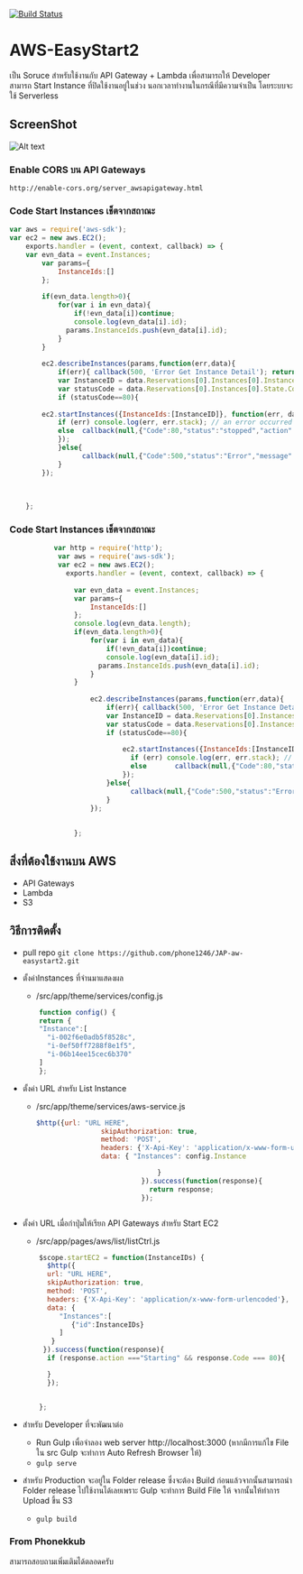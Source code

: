 [![Build Status](https://travis-ci.org/akveo/blur-admin.svg?branch=master)](https://travis-ci.org/akveo/blur-admin)

# AWS-EasyStart2

เป็น Soruce สำหรับใช้งานกับ API Gateway + Lambda เพื่อสามารถให้ Developer สามารถ Start Instance ที่ปิดใช้งานอยู่ในช่วง
นอกเวลาทำงานในกรณีที่มีความจำเป็น โดยระบบจะใช้  Serverless 

## ScreenShot
![Alt text](https://s15.postimg.org/sv8vkwmcb/sample_bluradmin.png","ScreenShot")

### Enable CORS  บน API Gateways
`http://enable-cors.org/server_awsapigateway.html`

### Code Start Instances เช็ตจากสถาณะ
	
```javascript
var aws = require('aws-sdk');
var ec2 = new aws.EC2();
	exports.handler = (event, context, callback) => {	    
	var evn_data = event.Instances;
	    var params={
	        InstanceIds:[]
	    };
	   
	    if(evn_data.length>0){
	        for(var i in evn_data){
	            if(!evn_data[i])continue;
	            console.log(evn_data[i].id);
	          params.InstanceIds.push(evn_data[i].id);  
	        }
	    }
	    
	    ec2.describeInstances(params,function(err,data){
	        if(err){ callback(500, 'Error Get Instance Detail'); return; }
	        var InstanceID = data.Reservations[0].Instances[0].InstanceId;
	        var statusCode = data.Reservations[0].Instances[0].State.Code;
	        if (statusCode==80){ 
	          
	    ec2.startInstances({InstanceIds:[InstanceID]}, function(err, data) {
	        if (err) console.log(err, err.stack); // an error occurred
	        else  callback(null,{"Code":80,"status":"stopped","action":"Starting","raw":data}) ; 
	        });
	        }else{
	              callback(null,{"Code":500,"status":"Error","message":"Instance Not In Stopped State"}); 
	        }
	    });
	
	
	
	};
```

### Code Start Instances เช็ตจากสถาณะ

```javascript
	       var http = require('http');
	        var aws = require('aws-sdk');
	        var ec2 = new aws.EC2();
	          exports.handler = (event, context, callback) => {
		        
		        var evn_data = event.Instances;
		        var params={
		            InstanceIds:[]
		        };
		        console.log(evn_data.length);
		        if(evn_data.length>0){
		            for(var i in evn_data){
		                if(!evn_data[i])continue;
		                console.log(evn_data[i].id);
		              params.InstanceIds.push(evn_data[i].id);  
		            }
		        }
		    
		            ec2.describeInstances(params,function(err,data){
		                if(err){ callback(500, 'Error Get Instance Detail'); return; }
		                var InstanceID = data.Reservations[0].Instances[0].InstanceId;
		                var statusCode = data.Reservations[0].Instances[0].State.Code;
		                if (statusCode==80){ 
		                  
		                    ec2.startInstances({InstanceIds:[InstanceID]}, function(err, data) {
		                      if (err) console.log(err, err.stack); // an error occurred
		                      else       callback(null,{"Code":80,"status":"stopped","action":"Starting","raw":data}) ;          // successful response
		                    });
		                }else{
		                      callback(null,{"Code":500,"status":"Error","message":"Instance Not In Stopped State"}); 
		                }
		            });
		        
		          
		        };
```

	  
 

## สิ่งที่ต้องใช้งานบน AWS
 * API Gateways
 * Lambda
 * S3

## วิธีการติดตั้ง
 * pull repo
 	`git clone https://github.com/phone1246/JAP-aw-easystart2.git `
 * ตั้งค่าInstances ที่จำนมาแสดงผล
 	- /src/app/theme/services/config.js
	```javascript
	 	function config() {
	    return {
	    "Instance":[
	      "i-002f6e0adb5f8528c",
	      "i-0ef50ff7288f8e1f5",
	      "i-06b14ee15cec6b370"
	    ]
	    };
	```   
	

	
	

 * ตั้งค่า URL สำหรับ List Instance
 	- /src/app/theme/services/aws-service.js
		```javascript
		$http({url: "URL HERE",
		                skipAuthorization: true,
		                method: 'POST',
		                headers: {'X-Api-Key': 'application/x-www-form-urlencoded'},
		                data: { "Instances": config.Instance

		                              }
		                          }).success(function(response){
		                            return response;
		                          });
	```    

 * ตั้งค่า URL เมื่อกำปุ่มให้เรียก API Gateways สำหรับ Start EC2
 	- /src/app/pages/aws/list/listCtrl.js
  	```javascript
	  	$scope.startEC2 = function(InstanceIDs) {
	      $http({
	      url: "URL HERE",
	      skipAuthorization: true,
	      method: 'POST',
	      headers: {'X-Api-Key': 'application/x-www-form-urlencoded'},
	      data: {
	         "Instances":[
	            {"id":InstanceIDs}
	         ]
	       }
	     }).success(function(response){
	      if (response.action ==="Starting" && response.Code === 80){

	      }
	      });


	    };                      
  	```
  * สำหรับ Developer ที่จะพัฒนาต่อ
  	* Run Gulp เพื่อจำลอง web server http://localhost:3000 (หากมีการแก้ไข File ใน src Gulp จะทำการ  Auto Refresh Browser ให้)
  	-	``` gulp serve ```
  * สำหรับ Production จะอยู่ใน Folder release ซึ่งจะต้อง Build ก่อนแล้วจากนั้นสามารถนำ Folder release ไปใช้งานได้เลยเพราะ Gulp  จะทำการ Build File ให้ จากนั้นให้ทำการ Upload ขึ้น S3
  	-	``` gulp build ```



### From Phonekkub

สามารถสอบถามเพิ่มเติมได้ตลอดครับ
	
